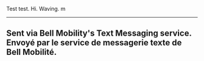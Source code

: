 Test test. Hi. Waving. m

----------------------------------------------------------------
Sent via Bell Mobility's Text Messaging service. 
Envoyé par le service de messagerie texte de Bell Mobilité.
----------------------------------------------------------------

